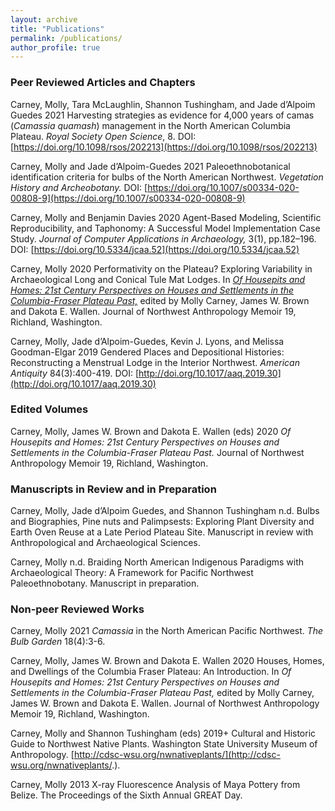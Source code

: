 ```yaml
---
layout: archive
title: "Publications"
permalink: /publications/
author_profile: true
---
```


### Peer Reviewed Articles and Chapters

Carney, Molly, Tara McLaughlin, Shannon Tushingham, and Jade d’Alpoim Guedes
2021 Harvesting strategies as evidence for 4,000 years of camas (*Camassia quamash*) management in the North American Columbia Plateau. *Royal Society Open Science*, 8. DOI: [https://doi.org/10.1098/rsos/202213](https://doi.org/10.1098/rsos/202213) 

Carney, Molly and Jade d’Alpoim-Guedes
2021 Paleoethnobotanical identification criteria for bulbs of the North American Northwest. *Vegetation History and Archeobotany.* DOI: [https://doi.org/10.1007/s00334-020-00808-9](https://doi.org/10.1007/s00334-020-00808-9)

Carney, Molly and Benjamin Davies
2020 Agent-Based Modeling, Scientific Reproducibility, and Taphonomy: A Successful Model Implementation Case Study. *Journal of Computer Applications in Archaeology,* 3(1), pp.182–196. DOI: [https://doi.org/10.5334/jcaa.52](https://doi.org/10.5334/jcaa.52)

Carney, Molly
2020 Performativity on the Plateau? Exploring Variability in Archaeological Long and Conical Tule Mat Lodges. In [*Of Housepits and Homes: 21st Century Perspectives on Houses and Settlements in the Columbia-Fraser Plateau Past,*](https://www.amazon.com/Housepits-Homes-Twenty-First-Perspectives-Columbia-Fraser/dp/B08DSR5G8Y) edited by Molly Carney, James W. Brown and Dakota E. Wallen. Journal of Northwest Anthropology Memoir 19, Richland, Washington.

Carney, Molly, Jade d’Alpoim-Guedes, Kevin J. Lyons, and Melissa Goodman-Elgar
2019 Gendered Places and Depositional Histories: Reconstructing a Menstrual Lodge in the Interior Northwest. *American Antiquity* 84(3):400-419. DOI: [http://doi.org/10.1017/aaq.2019.30](http://doi.org/10.1017/aaq.2019.30)

### Edited Volumes

Carney, Molly, James W. Brown and Dakota E. Wallen (eds)
2020 *Of Housepits and Homes: 21st Century Perspectives on Houses and Settlements in the Columbia-Fraser Plateau Past.* Journal of Northwest Anthropology Memoir 19, Richland, Washington.

### Manuscripts in Review and in Preparation

Carney, Molly, Jade d’Alpoim Guedes, and Shannon Tushingham
n.d. Bulbs and Biographies, Pine nuts and Palimpsests: Exploring Plant Diversity and Earth Oven Reuse at a Late Period Plateau Site. Manuscript in review with Anthropological and Archaeological Sciences.

Carney, Molly
n.d. Braiding North American Indigenous Paradigms with Archaeological Theory: A Framework for Pacific Northwest Paleoethnobotany. Manuscript in preparation.

### Non-peer Reviewed Works

Carney, Molly
2021 *Camassia* in the North American Pacific Northwest. *The Bulb Garden* 18(4):3-6.

Carney, Molly, James W. Brown and Dakota E. Wallen
2020 Houses, Homes, and Dwellings of the Columbia Fraser Plateau: An Introduction. In *Of Housepits and Homes: 21st Century Perspectives on Houses and Settlements in the Columbia-Fraser Plateau Past,* edited by Molly Carney, James W. Brown and Dakota E. Wallen. Journal of Northwest Anthropology Memoir 19, Richland, Washington.

Carney, Molly and Shannon Tushingham (eds) 
2019+	Cultural and Historic Guide to Northwest Native Plants. Washington State University Museum of Anthropology. [http://cdsc-wsu.org/nwnativeplants/](http://cdsc-wsu.org/nwnativeplants/.).

Carney, Molly
2013 X-ray Fluorescence Analysis of Maya Pottery from Belize. The Proceedings of the Sixth Annual GREAT Day. 

